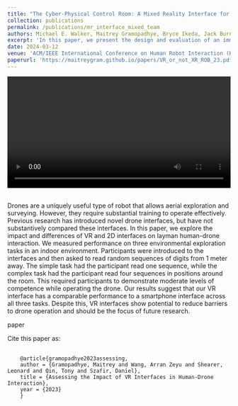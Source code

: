 ```yaml
---
title: "The Cyber-Physical Control Room: A Mixed Reality Interface for Mobile Robot Teleoperation and Human-Robot Teaming"
collection: publications
permalink: /publications/mr_interface_mixed_team
authors: Michael E. Walker, Maitrey Gramopadhye, Bryce Ikeda, Jack Burns, Daniel Szafir
excerpt: 'In this paper, we present the design and evaluation of an immersive Cyber-Physical Control Room interface for teleoperating remote mobile robots.'
date: 2024-03-12
venue: 'ACM/IEEE International Conference on Human Robot Interaction (HRI)'
paperurl: 'https://maitreygram.github.io/papers/VR_or_not_XR_ROB_23.pdf'
---
```


<style>
/* Style the counter cards */
.card {
<!--   box-shadow: 0 4px 8px 0 rgba(0, 0, 0, 0.2); /* this adds the "card" effect */ -->
  padding: 16px;
<!--   text-align: center; -->
<!--   background-color: #f1f1f1; -->
}
  
a:link {
  text-decoration: none;
}
</style>

<div class="card">
  <video width="100%" controls>
    <source src="/images/15sec_720p.mp4" type="video/mp4">
  Your browser does not support the video tag.
  </video>
</div>
<br>

Drones are a uniquely useful type of robot that allows aerial exploration and surveying. However, they require substantial training to operate effectively. Previous research has introduced novel drone interfaces, but have not substantively compared these interfaces. In this paper, we explore the impact and differences of VR and 2D interfaces on layman human-drone interaction. We measured performance on three environmental exploration tasks in an indoor environment. Participants were introduced to the interfaces and then asked to read random sequences of digits from 1 meter away. The simple task had the participant read one sequence, while the complex task had the participant read four sequences in positions around the room. This required participants to demonstrate moderate levels of competence while operating the drone. Our results suggest that our VR interface has a comparable performance to a smartphone interface across all three tasks. Despite this, VR interfaces show potential to reduce barriers to drone operation and should be the focus of future research.

[paper](https://maitreygram.github.io/papers/VR_or_not_XR_ROB_23.pdf)

Cite this paper as:
<pre>
  <code>
    @article{gramopadhye2023assessing,
    author = {Gramopadhye, Maitrey and Wang, Arran Zeyu and Shearer, Leonard and Qin, Tony and Szafir, Daniel},
    title = {Assessing the Impact of VR Interfaces in Human-Drone Interaction},
    year = {2023}
    }
  </code>
</pre>
